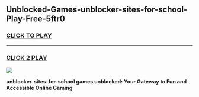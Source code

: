 
## Unblocked-Games-unblocker-sites-for-school-Play-Free-5ftr0
<h3>
<a href="https://premium76.site?title=unblocker-sites-for-school&ref=12A">CLICK TO PLAY</a></h3>
<hr>

<h3>
<a href="https://premium76.site?title=unblocker-sites-for-school&ref=12A">CLICK 2 PLAY</a>
  
</h3>

<a href="https://premium76.site?title=unblocker-sites-for-school&ref=12A"><img src="https://clearcache.store/games.png"></a>


**unblocker-sites-for-school games unblocked: Your Gateway to Fun and Accessible Online Gaming**
